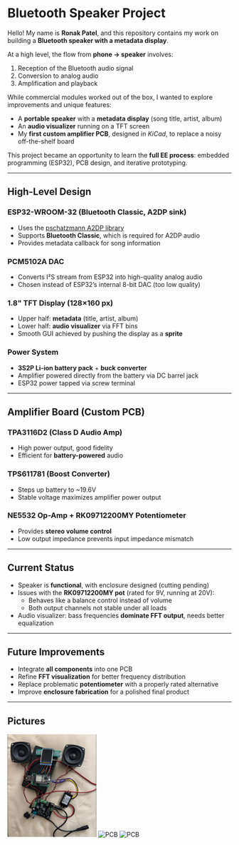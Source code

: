 # Bluetooth Speaker Project  

Hello! My name is **Ronak Patel**, and this repository contains my work on building a **Bluetooth speaker with a metadata display**.  

At a high level, the flow from **phone → speaker** involves:  
1. Reception of the Bluetooth audio signal  
2. Conversion to analog audio  
3. Amplification and playback  

While commercial modules worked out of the box, I wanted to explore improvements and unique features:  
- A **portable speaker** with a **metadata display** (song title, artist, album)  
- An **audio visualizer** running on a TFT screen  
- My **first custom amplifier PCB**, designed in *KiCad*, to replace a noisy off-the-shelf board  

This project became an opportunity to learn the **full EE process**: embedded programming (ESP32), PCB design, and iterative prototyping.  

---

## High-Level Design  

### ESP32-WROOM-32 (Bluetooth Classic, A2DP sink)  
- Uses the [pschatzmann A2DP library](https://github.com/pschatzmann/ESP32-A2DP)  
- Supports **Bluetooth Classic**, which is required for A2DP audio  
- Provides metadata callback for song information  

### PCM5102A DAC  
- Converts I²S stream from ESP32 into high-quality analog audio  
- Chosen instead of ESP32’s internal 8-bit DAC (too low quality)  

### 1.8" TFT Display (128×160 px)  
- Upper half: **metadata** (title, artist, album)  
- Lower half: **audio visualizer** via FFT bins  
- Smooth GUI achieved by pushing the display as a **sprite**  

### Power System  
- **3S2P Li-ion battery pack** + **buck converter**  
- Amplifier powered directly from the battery via DC barrel jack  
- ESP32 power tapped via screw terminal  

---

## Amplifier Board (Custom PCB)  

### TPA3116D2 (Class D Audio Amp)  
- High power output, good fidelity  
- Efficient for **battery-powered** audio  

### TPS611781 (Boost Converter)  
- Steps up battery to ~19.6V  
- Stable voltage maximizes amplifier power output  

### NE5532 Op-Amp + RK09712200MY Potentiometer  
- Provides **stereo volume control**  
- Low output impedance prevents input impedance mismatch  

---

## Current Status  

- Speaker is **functional**, with enclosure designed (cutting pending)  
- Issues with the **RK09712200MY pot** (rated for 9V, running at 20V):  
  - Behaves like a balance control instead of volume  
  - Both output channels not stable under all loads  
- Audio visualizer: bass frequencies **dominate FFT output**, needs better equalization  

---

## Future Improvements  
- Integrate **all components** into one PCB  
- Refine **FFT visualization** for better frequency distribution  
- Replace problematic **potentiometer** with a properly rated alternative  
- Improve **enclosure fabrication** for a polished final product  

---

## Pictures
<img src="images/Speaker.png" alt="PCB" width="200"/>
<img src="images/PCB" alt="PCB" width="200"/>
<img src="images/TFT.GIF" alt="PCB" width="200"/>

